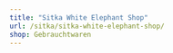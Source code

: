 ```yaml
---
title: "Sitka White Elephant Shop"
url: /sitka/sitka-white-elephant-shop/
shop: Gebrauchtwaren
---
```

